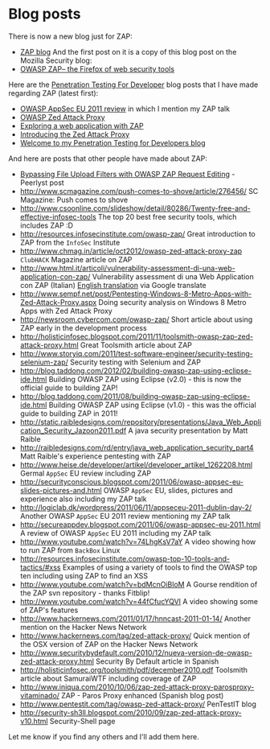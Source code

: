 # Blog posts

There is now a new blog just for ZAP:
  * [ZAP blog](http://zaproxy.blogspot.co.uk/)
And the first post on it is a copy of this blog post on the Mozilla Security blog:
  * [OWASP ZAP– the Firefox of web security tools](https://blog.mozilla.org/security/2012/09/13/owasp-zap-the-firefox-of-web-security-tools/)

Here are the [Penetration Testing For Developer](http://pentest4devs.blogspot.com/) blog posts that I have made regarding ZAP (latest first):

  * [OWASP AppSec EU 2011 review](http://pentest4devs.blogspot.com/2011/06/owasp-appsec-eu-2011-review.html) in which I mention my ZAP talk
  * [OWASP Zed Attack Proxy](http://pentest4devs.blogspot.com/2010/10/owasp-zed-attack-proxy.html)
  * [Exploring a web application with ZAP](http://pentest4devs.blogspot.com/2010/09/exploring-web-application-with-zap.html)
  * [Introducing the Zed Attack Proxy](http://pentest4devs.blogspot.com/2010/09/introducing-zed-attack-proxy.html)
  * [Welcome to my Penetration Testing for Developers blog](http://pentest4devs.blogspot.com/2010/09/welcome-to-my-penetration-testing-for.html)

And here are posts that other people have made about ZAP:
  * [Bypassing File Upload Filters with OWASP ZAP Request Editing](https://www.peerlyst.com/posts/bypassing-file-upload-filters-with-owasp-zap-request-editing-ben-berkowitz) - Peerlyst post
  * http://www.scmagazine.com/push-comes-to-shove/article/276456/ SC Magazine: Push comes to shove
  * http://www.csoonline.com/slideshow/detail/80286/Twenty-free-and-effective-infosec-tools The top 20 best free security tools, which includes ZAP :D
  * http://resources.infosecinstitute.com/owasp-zap/ Great introduction to ZAP from the `InfoSec` Institute
  * http://www.chmag.in/article/oct2012/owasp-zed-attack-proxy-zap `ClubHACK` Magazine article on ZAP
  * http://www.html.it/articoli/vulnerability-assessment-di-una-web-application-con-zap/ Vulnerability assessment di una Web Application con ZAP (Italian) [English translation](http://translate.google.com/translate?sl=auto&tl=en&js=n&prev=_t&hl=en&ie=UTF-8&layout=2&eotf=1&u=http%3A%2F%2Fwww.html.it%2Farticoli%2Fvulnerability-assessment-di-una-web-application-con-zap%2F) via Google translate
  * http://www.sempf.net/post/Pentesting-Windows-8-Metro-Apps-with-Zed-Attack-Proxy.aspx Doing security analysis on Windows 8 Metro Apps with Zed Attack Proxy
  * http://newsroom.cybercom.com/owasp-zap/ Short article about using ZAP early in the development process
  * http://holisticinfosec.blogspot.com/2011/11/toolsmith-owasp-zap-zed-attack-proxy.html Great Toolsmith article about ZAP
  * http://www.storyiq.com/2011/test-software-engineer/security-testing-selenium-zap/ Security testing with Selenium and ZAP
  * http://blog.taddong.com/2012/02/building-owasp-zap-using-eclipse-ide.html Building OWASP ZAP using Eclipse (v2.0) - this is now the official guide to building ZAP!
  * http://blog.taddong.com/2011/08/building-owasp-zap-using-eclipse-ide.html Building OWASP ZAP using Eclipse (v1.0) - this was the official guide to building ZAP in 2011!
  * http://static.raibledesigns.com/repository/presentations/Java_Web_Application_Security_Jazoon2011.pdf A java security presentation by Matt Raible
  * http://raibledesigns.com/rd/entry/java_web_application_security_part4 Matt Raible's experience pentesting with ZAP
  * http://www.heise.de/developer/artikel/developer_artikel_1262208.html Germal `AppSec` EU review including ZAP
  * http://securityconscious.blogspot.com/2011/06/owasp-appsec-eu-slides-pictures-and.html OWASP `AppSec` EU, slides, pictures and experience also including my ZAP talk
  * http://logiclab.dk/wordpress/2011/06/11/appseceu-2011-dublin-day-2/ Another OWASP `AppSec` EU 2011 review mentioning my ZAP talk
  * http://secureappdev.blogspot.com/2011/06/owasp-appsec-eu-2011.html A review of OWASP `AppSec` EU 2011 including my ZAP talk
  * http://www.youtube.com/watch?v=74LhgKsV7aY A video showing how to run ZAP from `BackBox` Linux
  * http://resources.infosecinstitute.com/owasp-top-10-tools-and-tactics/#xss Examples of using a variety of tools to find the OWASP top ten including using ZAP to find an XSS
  * http://www.youtube.com/watch?v=bdMcnOiBloM A Gourse rendition of the ZAP svn repository - thanks Fitblip!
  * http://www.youtube.com/watch?v=44fCfucYQVI A video showing some of ZAP's features
  * http://www.hackernews.com/2011/01/17/hnncast-2011-01-14/ Another mention on the Hacker News Network
  * http://www.hackernews.com/tag/zed-attack-proxy/ Quick mention of the OSX version of ZAP on the Hacker News Network
  * http://www.securitybydefault.com/2010/12/nueva-version-de-owasp-zed-attack-proxy.html Security By Default article in Spanish
  * http://holisticinfosec.org/toolsmith/pdf/december2010.pdf Toolsmith article about SamuraiWTF including coverage of ZAP
  * http://www.iniqua.com/2010/10/06/zap-zed-attack-proxy-parosproxy-vitaminado/ ZAP - Paros Proxy enhanced (Spanish blog post)
  * http://www.pentestit.com/tag/owasp-zed-attack-proxy/ PenTestIT blog
  * http://security-sh3ll.blogspot.com/2010/09/zap-zed-attack-proxy-v10.html Security-Shell page

Let me know if you find any others and I'll add them here.